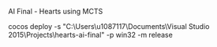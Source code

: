 AI Final - Hearts using MCTS

cocos deploy -s "C:\Users\u1087117\Documents\Visual Studio 2015\Projects\hearts-ai-final" -p win32 -m release